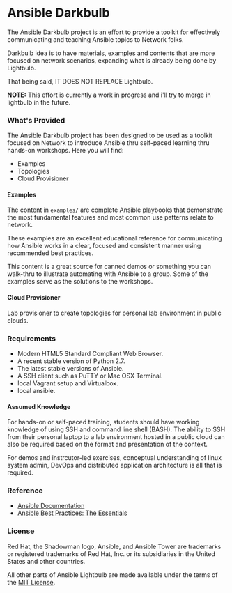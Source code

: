 # Ansible Darkbulb

The Ansible Darkbulb project is an effort to provide a toolkit for effectively communicating and teaching Ansible topics to Network folks.

Darkbulb idea is to have materials, examples and contents that are more focused on network scenarios, expanding what is already being done by Lightbulb.

That being said, IT DOES NOT REPLACE Lightbulb.

**NOTE:** This effort is currently a work in progress and i'll try to merge in lightbulb in the future.

### What's Provided

The Ansible Darkbulb project has been designed to be used as a toolkit focused on Network to introduce Ansible thru self-paced learning thru hands-on workshops. Here you will find:

* Examples
* Topologies
* Cloud Provisioner

#### Examples

The content in `examples/` are complete Ansible playbooks that demonstrate the most fundamental features and most common use patterns relate to network.

These examples are an excellent educational reference for communicating how Ansible works in a clear, focused and consistent manner using recommended best practices.

This content is a great source for canned demos or something you can walk-thru to illustrate automating with Ansible to a group. Some of the examples  serve as the solutions to the workshops.

#### Cloud Provisioner

Lab provisioner to create topologies for personal lab environment in public clouds.

### Requirements


* Modern HTML5 Standard Compliant Web Browser.
* A recent stable version of Python 2.7.
* The latest stable versions of Ansible.
* A SSH client such as PuTTY or Mac OSX Terminal.
* local Vagrant setup and Virtualbox.
* local ansible.

#### Assumed Knowledge

For hands-on or self-paced training, students should have working knowledge of using SSH and command line shell (BASH). The ability to SSH from their personal laptop to a lab environment hosted in a public cloud can also be required based on the format and presentation of the context.

For demos and instrcutor-led exercises, conceptual understanding of linux system admin, DevOps and distributed application architecture is all that is required.

### Reference

* [Ansible Documentation](http://docs.ansible.com)
* [Ansible Best Practices: The Essentials](https://www.ansible.com/blog/ansible-best-practices-essentials)

### License

Red Hat, the Shadowman logo, Ansible, and Ansible Tower are trademarks or registered trademarks of Red Hat, Inc. or its subsidiaries in the United States and other countries.

All other parts of Ansible Lightbulb are made available under the terms of the [MIT License](LICENSE).
